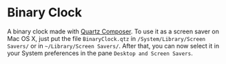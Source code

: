 # Binary Clock

A binary clock made with [Quartz Composer](https://developer.apple.com/technologies/mac/graphics-and-animation.html).
To use it as a screen saver on Mac OS X, just put the file `BinaryClock.qtz` in `/System/Library/Screen Savers/` or in `~/Library/Screen Savers/`.
After that, you can now select it in your System preferences in the pane `Desktop and Screen Savers`.
